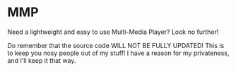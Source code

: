 # MMP
Need a lightweight and easy to use Multi-Media Player? Look no further!

Do remember that the source code WILL NOT BE FULLY UPDATED!
This is to keep you nosy people out of my stuff!
I have a reason for my privateness, and I'll keep it that way.
